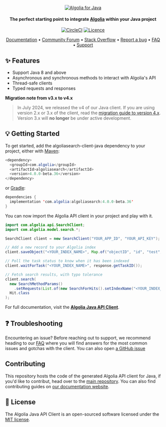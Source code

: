 <p align="center">
  <a href="https://www.algolia.com">
    <img alt="Algolia for Java" src="https://user-images.githubusercontent.com/22633119/59595532-4c6bd280-90f6-11e9-9d83-9afda3c85e96.png" >
  </a>

<h4 align="center">The perfect starting point to integrate <a href="https://algolia.com" target="_blank">Algolia</a> within your Java project</h4>

  <p align="center">
    <a href="https://search.maven.org/artifact/com.algolia/algoliasearch/"><img src="https://img.shields.io/maven-central/v/com.algolia/algoliasearch.svg" alt="CircleCI"></img></a>
    <a href="https://opensource.org/licenses/MIT"><img src="https://img.shields.io/badge/License-MIT-yellow.svg" alt="Licence"></img></a>
  </p>
</p>

<p align="center">
  <a href="https://www.algolia.com/doc/api-client/getting-started/install/java/" target="_blank">Documentation</a>  •
  <a href="https://discourse.algolia.com" target="_blank">Community Forum</a>  •
  <a href="http://stackoverflow.com/questions/tagged/algolia" target="_blank">Stack Overflow</a>  •
  <a href="https://github.com/algolia/algoliasearch-client-java/issues" target="_blank">Report a bug</a>  •
  <a href="https://www.algolia.com/doc/api-client/troubleshooting/faq/java/" target="_blank">FAQ</a>  •
  <a href="https://alg.li/support" target="_blank">Support</a>
</p>

## ✨ Features

* Support Java 8 and above
* Asynchronous and synchronous methods to interact with Algolia's API
* Thread-safe clients
* Typed requests and responses

**Migration note from v3.x to v4.x**
>
> In July 2024, we released the v4 of our Java client. If you are using version 2.x or 3.x of the client, read the [migration guide to version 4.x](https://www.algolia.com/doc/api-client/getting-started/upgrade-guides/java/).
Version 3.x will **no longer** be under active development.

## 💡 Getting Started

To get started, add the algoliasearch-client-java dependency to your project, either with [Maven](Maven):

```java
<dependency>
  <groupId>com.algolia</groupId>
  <artifactId>algoliasearch</artifactId>
  <version>4.0.0-beta.36</version>
</dependency>
```

or [Gradle](https://gradle.org/):

```java
dependencies {
  implementation 'com.algolia:algoliasearch:4.0.0-beta.36'
}
```

You can now import the Algolia API client in your project and play with it.

```java
import com.algolia.api.SearchClient;
import com.algolia.model.search.*;

SearchClient client = new SearchClient("YOUR_APP_ID", "YOUR_API_KEY");

// Add a new record to your Algolia index
client.saveObject("<YOUR_INDEX_NAME>", Map.of("objectID", "id", "test", "val"));

// Poll the task status to know when it has been indexed
client.waitForTask("<YOUR_INDEX_NAME>", response.getTaskID());

// Fetch search results, with typo tolerance
client.search(
  new SearchMethodParams()
    .setRequests(List.of(new SearchForHits().setIndexName("<YOUR_INDEX_NAME>").setQuery("<YOUR_QUERY>").setHitsPerPage(50))),
  Hit.class
);
```

For full documentation, visit the **[Algolia Java API Client](https://www.algolia.com/doc/api-client/getting-started/install/java/)**.

## ❓ Troubleshooting

Encountering an issue? Before reaching out to support, we recommend heading to our [FAQ](https://www.algolia.com/doc/api-client/troubleshooting/faq/java/) where you will find answers for the most common issues and gotchas with the client. You can also open [a GitHub issue](https://github.com/algolia/api-clients-automation/issues/new?assignees=&labels=&projects=&template=Bug_report.md)

## Contributing

This repository hosts the code of the generated Algolia API client for Java, if you'd like to contribut, head over to the [main repository](https://github.com/algolia/api-clients-automation). You can also find contributing guides on [our documentation website](https://api-clients-automation.netlify.app/docs/contributing/introduction).

## 📄 License

The Algolia Java API Client is an open-sourced software licensed under the [MIT license](LICENSE).
